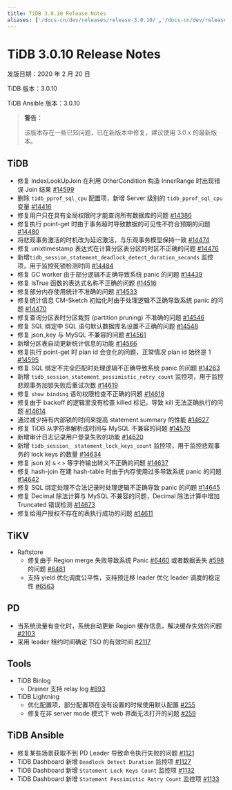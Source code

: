 ```yaml
---
title: TiDB 3.0.10 Release Notes
aliases: ['/docs-cn/dev/releases/release-3.0.10/','/docs-cn/dev/releases/3.0.10/']
---
```


# TiDB 3.0.10 Release Notes

发版日期：2020 年 2 月 20 日

TiDB 版本：3.0.10

TiDB Ansible 版本：3.0.10

> **警告：**
>
> 该版本存在一些已知问题，已在新版本中修复，建议使用 3.0.x 的最新版本。

## TiDB

- 修复 IndexLookUpJoin 在利用 OtherCondition 构造 InnerRange 时出现错误 Join 结果 [#14599](https://github.com/pingcap/tidb/pull/14599)
- 删除 `tidb_pprof_sql_cpu` 配置项，新增 Server 级别的 `tidb_pprof_sql_cpu` 变量 [#14416](https://github.com/pingcap/tidb/pull/14416)
- 修复用户只在具有全局权限时才能查询所有数据库的问题 [#14386](https://github.com/pingcap/tidb/pull/14386)
- 修复执行 point-get 时由于事务超时导致数据的可见性不符合预期的问题 [#14480](https://github.com/pingcap/tidb/pull/14480)
- 将悲观事务激活的时机改为延迟激活，与乐观事务模型保持一致 [#14474](https://github.com/pingcap/tidb/pull/14474)
- 修复 unixtimestamp 表达式在计算分区表分区的时区不正确的问题 [#14476](https://github.com/pingcap/tidb/pull/14476)
- 新增`tidb_session_statement_deadlock_detect_duration_seconds` 监控项，用于监控死锁检测时间 [#14484](https://github.com/pingcap/tidb/pull/14484)
- 修复 GC worker 由于部分逻辑不正确导致系统 panic 的问题 [#14439](https://github.com/pingcap/tidb/pull/14439)
- 修复 IsTrue 函数的表达式名称不正确的问题 [#14516](https://github.com/pingcap/tidb/pull/14516)
- 修复部分内存使用统计不准确的问题 [#14533](https://github.com/pingcap/tidb/pull/14533)
- 修复统计信息 CM-Sketch 初始化时由于处理逻辑不正确导致系统 panic 的问题 [#14470](https://github.com/pingcap/tidb/pull/14470)
- 修复查询分区表时分区裁剪 (partition pruning) 不准确的问题 [#14546](https://github.com/pingcap/tidb/pull/14546)
- 修复 SQL 绑定中 SQL 语句默认数据库名设置不正确的问题 [#14548](https://github.com/pingcap/tidb/pull/14548)
- 修复 json_key 与 MySQL 不兼容的问题 [#14561](https://github.com/pingcap/tidb/pull/14561)
- 新增分区表自动更新统计信息的功能 [#14566](https://github.com/pingcap/tidb/pull/14566)
- 修复执行 point-get 时 plan id 会变化的问题，正常情况 plan id 始终是 1 [#14595](https://github.com/pingcap/tidb/pull/14595)
- 修复 SQL 绑定不完全匹配时处理逻辑不正确导致系统 panic 的问题 [#14263](https://github.com/pingcap/tidb/pull/14263)
- 新增 `tidb_session_statement_pessimistic_retry_count` 监控项，用于监控悲观事务加锁失败后重试次数 [#14619](https://github.com/pingcap/tidb/pull/14619)
- 修复 `show binding` 语句权限检查不正确的问题 [#14618](https://github.com/pingcap/tidb/pull/14618)
- 修复由于 backoff 的逻辑里没有检查 killed 标记，导致 kill 无法正确执行的问题 [#14614](https://github.com/pingcap/tidb/pull/14614)
- 通过减少持有内部锁的时间来提高 statement summary 的性能 [#14627](https://github.com/pingcap/tidb/pull/14627)
- 修复 TiDB 从字符串解析成时间与 MySQL 不兼容的问题 [#14570](https://github.com/pingcap/tidb/pull/14570)
- 新增审计日志记录用户登录失败的功能 [#14620](https://github.com/pingcap/tidb/pull/14620)
- 新增 `tidb_session_ statement_lock_keys_count` 监控项，用于监控悲观事务的 lock keys 的数量 [#14634](https://github.com/pingcap/tidb/pull/14634)
- 修复 json 对 `&` `<` `>` 等字符输出转义不正确的问题 [#14637](https://github.com/pingcap/tidb/pull/14637)
- 修复 hash-join 在建 hash-table 时由于内存使用过多导致系统 panic 的问题 [#14642](https://github.com/pingcap/tidb/pull/14642)
- 修复 SQL 绑定处理不合法记录时处理逻辑不正确导致 panic 的问题 [#14645](https://github.com/pingcap/tidb/pull/14645)
- 修复 Decimal 除法计算与 MySQL 不兼容的问题，Decimal 除法计算中增加 Truncated 错误检测 [#14673](https://github.com/pingcap/tidb/pull/14673)
- 修复给用户授权不存在的表执行成功的问题 [#14611](https://github.com/pingcap/tidb/pull/14611)

## TiKV

+ Raftstore
    - 修复由于 Region merge 失败导致系统 Panic [#6460](https://github.com/tikv/tikv/issues/6460) 或者数据丢失 [#598](https://github.com/tikv/tikv/issues/5981) 的问题 [#6481](https://github.com/tikv/tikv/pull/6481)
    - 支持 yield 优化调度公平性，支持预迁移 leader 优化 leader 调度的稳定性 [#6563](https://github.com/tikv/tikv/pull/6563)

## PD

- 当系统流量有变化时，系统自动更新 Region 缓存信息，解决缓存失效的问题 [#2103](https://github.com/pingcap/pd/pull/2103)
- 采用 leader 租约时间确定 TSO 的有效时间 [#2117](https://github.com/pingcap/pd/pull/2117)

## Tools

+ TiDB Binlog
    - Drainer 支持 relay log [#893](https://github.com/pingcap/tidb-binlog/pull/893)
+ TiDB Lightning
    - 优化配置项，部分配置项在没有设置的时候使用默认配置 [#255](https://github.com/pingcap/tidb-lightning/pull/255)
    - 修复在非 server mode 模式下 web 界面无法打开的问题 [#259](https://github.com/pingcap/tidb-lightning/pull/259)

## TiDB Ansible

- 修复某些场景获取不到 PD Leader 导致命令执行失败的问题 [#1121](https://github.com/pingcap/tidb-ansible/pull/1121)
- TiDB Dashboard 新增 `Deadlock Detect Duration` 监控项 [#1127](https://github.com/pingcap/tidb-ansible/pull/1127)
- TiDB Dashboard 新增 `Statement Lock Keys Count` 监控项 [#1132](https://github.com/pingcap/tidb-ansible/pull/1132)
- TiDB Dashboard 新增 `Statement Pessimistic Retry Count` 监控项 [#1133](https://github.com/pingcap/tidb-ansible/pull/1133)
